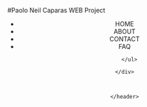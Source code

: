 #Paolo Neil Caparas
WEB Project
<html>
<head>
<title>Hello There!</title>
<link gref = "web.css" rel = "stylesheet" type = "text/css">
</head> 
<body>
    <header>
        <div class="row">
        <ul class="main-nav">
            <li><a gref=""> HOME </a></li>
            <li><a gref=""> ABOUT </a></li>
            <li><a gref=""> CONTACT </a></li>
            <li><a gref=""> FAQ </a></li>
       
        </ul> 
        
    </div>



    </header>



</body>

</html>